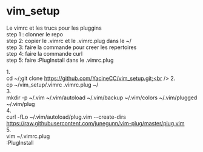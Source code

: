 # vim_setup
Le vimrc et les trucs pour les pluggins<br />
step 1 : clonner le repo<br />
step 2: copier le .vimrc et le .vimrc.plug dans le ~/<br />
step 3: faire la commande pour creer les repertoires<br />
step 4: faire la commande curl<br />
step 5: faire :PlugInstall dans le .vimrc.plug<br />


1.<br />
cd ~/;git clone https://github.com/YacineCC/vim_setup.git;<br />
2.<br />
cp ~/vim_setup/.vimrc .vimrc.plug ~/<br />
3.<br />
mkdir -p ~/.vim ~/.vim/autoload ~/.vim/backup ~/.vim/colors ~/.vim/plugged ~/.vim/plug<br />
4.<br />
curl -fLo ~/.vim/autoload/plug.vim --create-dirs https://raw.githubusercontent.com/junegunn/vim-plug/master/plug.vim<br />
5.<br />
vim ~/.vimrc.plug<br />
:PlugInstall<br />

